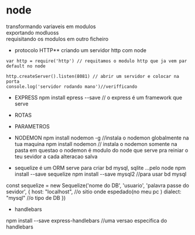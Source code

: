 # node
 
 transformando variaveis em modulos<br>
 exportando modluoss<br> 
 requisitando os modulos em outro ficheiro<br>
* protocolo HTTP**
criando um servidor http com node
```
var http = require('http') // requitamos o modulo http que ja vem par default no node

http.createServer().listen(8081) // abrir um servidor e colocar na porta 
console.log('servidor rodando mano')//verifficando
```
 * EXPRESS
npm install epress --save //
o express é um framework que serve 

* ROTAS 
* PARAMETROS
* NODEMON
npm install nodemon -g //instala o nodemon globalmente na tua maquina 
npm install nodemon // instala o nodemon somente na pasta em questao
o nodemon é modulo do node que serve pra reiniar o teu sevidor a cada alteracao salva 
* sequelize é um ORM serve para criar bd mysql, sqlite ...pelo node
npm install --save sequelize 
npm install --save mysql2 //para usar bd mysql

const sequelize = new Sequelize('nome do DB', 'usuario', 'palavra passe do sevidor', {
    host: "localhost", //o sitio onde espedado(no meu pc ) 
    dialect: "mysql" //o tipo de DB 
})
* handlebars 

npm install --save express-handlebars //uma versao especifica do handlebars

